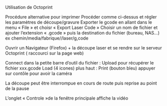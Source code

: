 Utilisation de Octoprint 

Procédure alternative pour imprimer
Procéder comme ci-dessus et régler les paramètres de découpe/gravure
Exporter le gcode en allant dans le menu « File » et choisr « Export Laser Code »
Choisir un nom de fichier et ajouter l’extension « .gcode » puis la destination du fichier (bureau, NAS…)
ex
chemin/media/fabrique//laser/g,code

Ouvrir un Navigateur (Firefox) + la découpe laser et se rendre sur le serveur Octoprint ( raccourci sur la page web)

Connect
dans la petite barre d’outil du fichier :
Upload pour récupérer le fichier xxx.gcode
Load (4 icones)
plus haut :
Print (bouton bleu)
appuyer sur contôle pour avoir la caméra

La découpe peut être interrompue en cours de route puis reprise au point de la pause

L’onglet « Controle »de la fenêtre principale affiche la vidéo
